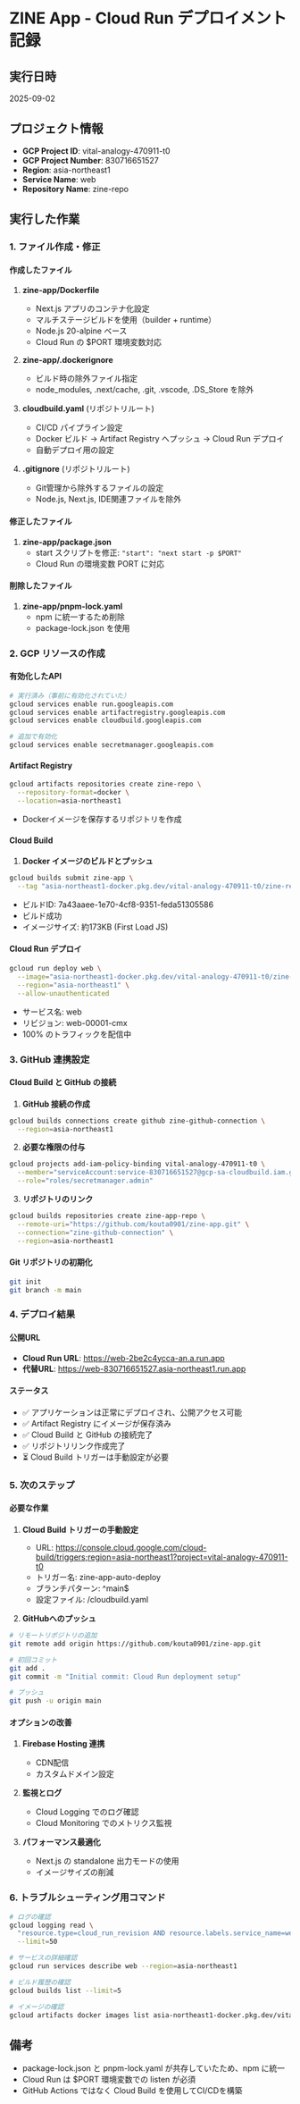 # ZINE App - Cloud Run デプロイメント記録

## 実行日時
2025-09-02

## プロジェクト情報
- **GCP Project ID**: vital-analogy-470911-t0
- **GCP Project Number**: 830716651527
- **Region**: asia-northeast1
- **Service Name**: web
- **Repository Name**: zine-repo

## 実行した作業

### 1. ファイル作成・修正

#### 作成したファイル
1. **zine-app/Dockerfile**
   - Next.js アプリのコンテナ化設定
   - マルチステージビルドを使用（builder + runtime）
   - Node.js 20-alpine ベース
   - Cloud Run の $PORT 環境変数対応

2. **zine-app/.dockerignore**
   - ビルド時の除外ファイル指定
   - node_modules, .next/cache, .git, .vscode, .DS_Store を除外

3. **cloudbuild.yaml** (リポジトリルート)
   - CI/CD パイプライン設定
   - Docker ビルド → Artifact Registry へプッシュ → Cloud Run デプロイ
   - 自動デプロイ用の設定

4. **.gitignore** (リポジトリルート)
   - Git管理から除外するファイルの設定
   - Node.js, Next.js, IDE関連ファイルを除外

#### 修正したファイル
1. **zine-app/package.json**
   - start スクリプトを修正: `"start": "next start -p $PORT"`
   - Cloud Run の環境変数 PORT に対応

#### 削除したファイル
1. **zine-app/pnpm-lock.yaml**
   - npm に統一するため削除
   - package-lock.json を使用

### 2. GCP リソースの作成

#### 有効化したAPI
```bash
# 実行済み（事前に有効化されていた）
gcloud services enable run.googleapis.com
gcloud services enable artifactregistry.googleapis.com
gcloud services enable cloudbuild.googleapis.com

# 追加で有効化
gcloud services enable secretmanager.googleapis.com
```

#### Artifact Registry
```bash
gcloud artifacts repositories create zine-repo \
  --repository-format=docker \
  --location=asia-northeast1
```
- Dockerイメージを保存するリポジトリを作成

#### Cloud Build
1. **Docker イメージのビルドとプッシュ**
```bash
gcloud builds submit zine-app \
  --tag "asia-northeast1-docker.pkg.dev/vital-analogy-470911-t0/zine-repo/web:latest"
```
- ビルドID: 7a43aaee-1e70-4cf8-9351-feda51305586
- ビルド成功
- イメージサイズ: 約173KB (First Load JS)

#### Cloud Run デプロイ
```bash
gcloud run deploy web \
  --image="asia-northeast1-docker.pkg.dev/vital-analogy-470911-t0/zine-repo/web:latest" \
  --region="asia-northeast1" \
  --allow-unauthenticated
```
- サービス名: web
- リビジョン: web-00001-cmx
- 100% のトラフィックを配信中

### 3. GitHub 連携設定

#### Cloud Build と GitHub の接続
1. **GitHub 接続の作成**
```bash
gcloud builds connections create github zine-github-connection \
  --region=asia-northeast1
```

2. **必要な権限の付与**
```bash
gcloud projects add-iam-policy-binding vital-analogy-470911-t0 \
  --member="serviceAccount:service-830716651527@gcp-sa-cloudbuild.iam.gserviceaccount.com" \
  --role="roles/secretmanager.admin"
```

3. **リポジトリのリンク**
```bash
gcloud builds repositories create zine-app-repo \
  --remote-uri="https://github.com/kouta0901/zine-app.git" \
  --connection="zine-github-connection" \
  --region=asia-northeast1
```

#### Git リポジトリの初期化
```bash
git init
git branch -m main
```

### 4. デプロイ結果

#### 公開URL
- **Cloud Run URL**: https://web-2be2c4ycca-an.a.run.app
- **代替URL**: https://web-830716651527.asia-northeast1.run.app

#### ステータス
- ✅ アプリケーションは正常にデプロイされ、公開アクセス可能
- ✅ Artifact Registry にイメージが保存済み
- ✅ Cloud Build と GitHub の接続完了
- ✅ リポジトリリンク作成完了
- ⏳ Cloud Build トリガーは手動設定が必要

### 5. 次のステップ

#### 必要な作業
1. **Cloud Build トリガーの手動設定**
   - URL: https://console.cloud.google.com/cloud-build/triggers;region=asia-northeast1?project=vital-analogy-470911-t0
   - トリガー名: zine-app-auto-deploy
   - ブランチパターン: ^main$
   - 設定ファイル: /cloudbuild.yaml

2. **GitHubへのプッシュ**
```bash
# リモートリポジトリの追加
git remote add origin https://github.com/kouta0901/zine-app.git

# 初回コミット
git add .
git commit -m "Initial commit: Cloud Run deployment setup"

# プッシュ
git push -u origin main
```

#### オプションの改善
1. **Firebase Hosting 連携**
   - CDN配信
   - カスタムドメイン設定

2. **監視とログ**
   - Cloud Logging でのログ確認
   - Cloud Monitoring でのメトリクス監視

3. **パフォーマンス最適化**
   - Next.js の standalone 出力モードの使用
   - イメージサイズの削減

### 6. トラブルシューティング用コマンド

```bash
# ログの確認
gcloud logging read \
  "resource.type=cloud_run_revision AND resource.labels.service_name=web" \
  --limit=50

# サービスの詳細確認
gcloud run services describe web --region=asia-northeast1

# ビルド履歴の確認
gcloud builds list --limit=5

# イメージの確認
gcloud artifacts docker images list asia-northeast1-docker.pkg.dev/vital-analogy-470911-t0/zine-repo
```

## 備考
- package-lock.json と pnpm-lock.yaml が共存していたため、npm に統一
- Cloud Run は $PORT 環境変数での listen が必須
- GitHub Actions ではなく Cloud Build を使用してCI/CDを構築